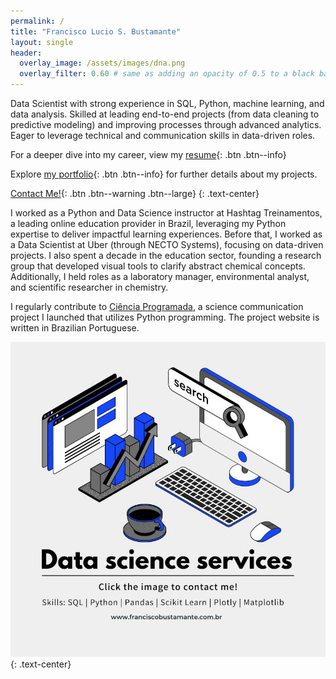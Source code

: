 ```yaml
---
permalink: /
title: "Francisco Lucio S. Bustamante"
layout: single
header:
  overlay_image: /assets/images/dna.png
  overlay_filter: 0.60 # same as adding an opacity of 0.5 to a black background
---
```


Data Scientist with strong experience in SQL, Python, machine learning, and data
analysis.  Skilled at leading end-to-end projects (from data cleaning to predictive
modeling) and improving processes through advanced analytics. Eager to leverage
technical and communication skills in data-driven roles.

For a deeper dive into my career, view my [resume](about.md){:
.btn .btn--info}

Explore [my portfolio](portfolio.md){: .btn .btn--info} for
further details about my projects.

[Contact Me!](contact.md){: .btn .btn--warning .btn--large}
{: .text-center}

I worked as a Python and Data Science instructor at Hashtag Treinamentos, a leading
online education provider in Brazil, leveraging my Python expertise to deliver impactful
learning experiences. Before that, I worked as a Data Scientist at Uber (through NECTO
Systems), focusing on data-driven projects. I also spent a decade in the education
sector, founding a research group that developed visual tools to clarify abstract
chemical concepts. Additionally, I held roles as a laboratory manager, environmental
analyst, and scientific researcher in chemistry.

I regularly contribute to [Ciência Programada](https://cienciaprogramada.com.br/), a
science communication project I launched that utilizes Python programming. The project
website is written in Brazilian Portuguese.

[![data_science_services](/assets/images/data_science_services.jpg)](/contact)
{: .text-center}

